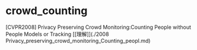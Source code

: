 # crowd_counting
[CVPR2008] Privacy Preserving Crowd Monitoring:Counting People without People Models or Tracking [[理解]](./2008 Privacy_preserving_crowd_monitoring_Counting_peopl.md)  
